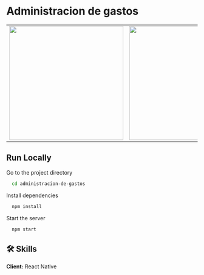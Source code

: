 # Administracion de gastos


<table>
<tr>
  <td><img src="https://res.cloudinary.com/dd8wdqyeb/image/upload/v1686870259/244728448-013dd0d1-3c5f-4318-8491-dacedd3cbef3_zmzxba.gif" width="300"></td>
  <td><img src="https://res.cloudinary.com/dd8wdqyeb/image/upload/v1686870259/244730551-8490cf22-50c7-45d4-8cbb-debf5c1209e6_qlsbw9.gif" width="300"></td>
</tr>
</table>

## Run Locally

Go to the project directory

```bash
  cd administracion-de-gastos
```

Install dependencies

```bash
  npm install
```

Start the server

```bash
  npm start
```

## 🛠 Skills
**Client:** React Native
